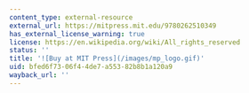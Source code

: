 ```yaml
---
content_type: external-resource
external_url: https://mitpress.mit.edu/9780262510349
has_external_license_warning: true
license: https://en.wikipedia.org/wiki/All_rights_reserved
status: ''
title: '![Buy at MIT Press](/images/mp_logo.gif)'
uid: bfed6f73-06f4-4de7-a553-82b8b1a120a9
wayback_url: ''
---
```

